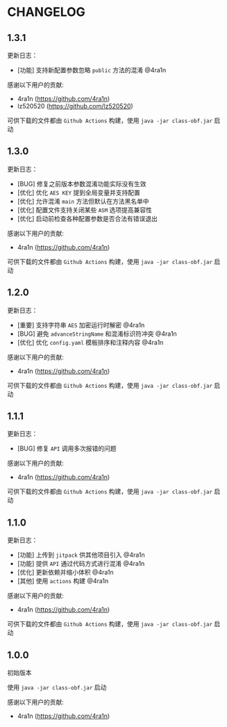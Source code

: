 # CHANGELOG

## 1.3.1

更新日志：

- [功能] 支持新配置参数忽略 `public` 方法的混淆 @4ra1n

感谢以下用户的贡献:

- 4ra1n (https://github.com/4ra1n)
- lz520520 (https://github.com/lz520520)

可供下载的文件都由 `Github Actions` 构建，使用 `java -jar class-obf.jar` 启动

## 1.3.0

更新日志：

- [BUG] 修复之前版本参数混淆功能实际没有生效
- [优化] 优化 `AES KEY` 提到全局变量并支持配置
- [优化] 允许混淆 `main` 方法但默认在方法黑名单中
- [优化] 配置文件支持关闭某些 `ASM` 选项提高兼容性
- [优化] 启动前检查各种配置参数是否合法有错误退出

感谢以下用户的贡献:

- 4ra1n (https://github.com/4ra1n)

可供下载的文件都由 `Github Actions` 构建，使用 `java -jar class-obf.jar` 启动

## 1.2.0

更新日志：

- [重要] 支持字符串 `AES` 加密运行时解密 @4ra1n
- [BUG] 避免 `advanceStringName` 和混淆标识符冲突 @4ra1n
- [优化] 优化 `config.yaml` 模板排序和注释内容 @4ra1n

感谢以下用户的贡献:

- 4ra1n (https://github.com/4ra1n)

可供下载的文件都由 `Github Actions` 构建，使用 `java -jar class-obf.jar` 启动

## 1.1.1

更新日志：

- [BUG] 修复 `API` 调用多次报错的问题

感谢以下用户的贡献:

- 4ra1n (https://github.com/4ra1n)

可供下载的文件都由 `Github Actions` 构建，使用 `java -jar class-obf.jar` 启动

## 1.1.0

更新日志：

- [功能] 上传到 `jitpack` 供其他项目引入 @4ra1n
- [功能] 提供 `API` 通过代码方式进行混淆 @4ra1n
- [优化] 更新依赖并缩小体积 @4ra1n
- [其他] 使用 `actions` 构建 @4ra1n

感谢以下用户的贡献:

- 4ra1n (https://github.com/4ra1n)

可供下载的文件都由 `Github Actions` 构建，使用 `java -jar class-obf.jar` 启动

## 1.0.0

初始版本

使用 `java -jar class-obf.jar` 启动

感谢以下用户的贡献:

- 4ra1n (https://github.com/4ra1n)